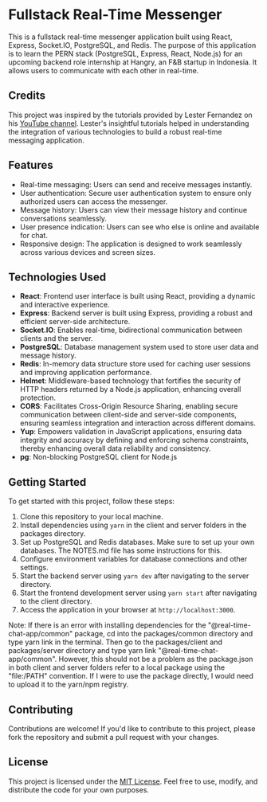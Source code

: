 # Fullstack Real-Time Messenger

This is a fullstack real-time messenger application built using React, Express, Socket.IO, PostgreSQL, and Redis. The purpose of this application is to learn the PERN stack (PostgreSQL, Express, React, Node.js) for an upcoming backend role internship at Hangry, an F&B startup in Indonesia. It allows users to communicate with each other in real-time.

## Credits

This project was inspired by the tutorials provided by Lester Fernandez on his [YouTube channel](https://www.youtube.com/@LesterFernandezIO). Lester's insightful tutorials helped in understanding the integration of various technologies to build a robust real-time messaging application.

## Features

- Real-time messaging: Users can send and receive messages instantly.
- User authentication: Secure user authentication system to ensure only authorized users can access the messenger.
- Message history: Users can view their message history and continue conversations seamlessly.
- User presence indication: Users can see who else is online and available for chat.
- Responsive design: The application is designed to work seamlessly across various devices and screen sizes.

## Technologies Used

- **React**: Frontend user interface is built using React, providing a dynamic and interactive experience.
- **Express**: Backend server is built using Express, providing a robust and efficient server-side architecture.
- **Socket.IO**: Enables real-time, bidirectional communication between clients and the server.
- **PostgreSQL**: Database management system used to store user data and message history.
- **Redis**: In-memory data structure store used for caching user sessions and improving application performance.
- **Helmet**: Middleware-based technology that fortifies the security of HTTP headers returned by a Node.js application, enhancing overall protection.
- **CORS**: Facilitates Cross-Origin Resource Sharing, enabling secure communication between client-side and server-side components, ensuring seamless integration and interaction across different domains.
- **Yup**: Empowers validation in JavaScript applications, ensuring data integrity and accuracy by defining and enforcing schema constraints, thereby enhancing overall data reliability and consistency.
- **pg**: Non-blocking PostgreSQL client for Node.js

## Getting Started

To get started with this project, follow these steps:

1. Clone this repository to your local machine.
2. Install dependencies using `yarn` in the client and server folders in the packages directory.
3. Set up PostgreSQL and Redis databases. Make sure to set up your own databases. The NOTES.md file has some instructions for this.
4. Configure environment variables for database connections and other settings.
5. Start the backend server using `yarn dev` after navigating to the server directory.
6. Start the frontend development server using `yarn start` after navigating to the client directory.
7. Access the application in your browser at `http://localhost:3000`.

Note: If there is an error with installing dependencies for the "@real-time-chat-app/common" package, cd into the packages/common directory and type yarn link in the terminal. Then go to the packages/client and packages/server directory and type yarn link "@real-time-chat-app/common". However, this should not be a problem as the package.json in both client and server folders refer to a local package using the "file:/PATH" convention. If I were to use the package directly, I would need to upload it to the yarn/npm registry.

## Contributing

Contributions are welcome! If you'd like to contribute to this project, please fork the repository and submit a pull request with your changes.

## License

This project is licensed under the [MIT License](LICENSE). Feel free to use, modify, and distribute the code for your own purposes.
